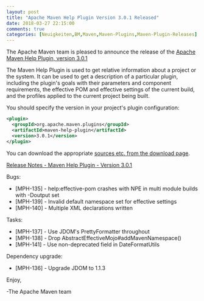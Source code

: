 ```yaml
---
layout: post
title: "Apache Maven Help Plugin Version 3.0.1 Released"
date: 2018-03-27 22:15:00
comments: true
categories: [Neuigkeiten,BM,Maven,Maven-Plugins,Maven-Plugin-Releases]
---
```

The Apache Maven team is pleased to announce the release of the 
[Apache Maven Help Plugin, version 3.0.1](http://maven.apache.org/plugins/maven-help-plugin/)

The Maven Help Plugin is used to get relative information about a project or
the system. It can be used to get a description of a particular plugin,
including the plugin's goals with their parameters and component requirements,
the effective POM and effective settings of the current build, and the profiles
applied to the current project being built.

You should specify the version in your project's plugin configuration:

``` xml
<plugin>
  <groupId>org.apache.maven.plugins</groupId>
  <artifactId>maven-help-plugin</artifactId>
  <version>3.0.1</version>
</plugin>
```

You can download the appropriate [sources etc. from the download page](https://maven.apache.org/plugins/maven-help-plugin/download.cgi).
 

<!-- more -->

[Release Notes - Maven Help Plugin - Version 3.0.1](https://issues.apache.org/jira/secure/ReleaseNote.jspa?projectId=12317522&version=12342960)

Bugs:

 * [MPH-135] - help:effective-pom crashes with NPE in multi module builds with -Doutput set
 * [MPH-139] - Invalid default namespace set for effective settings
 * [MPH-140] - Multiple XML declarations written

Tasks:

 * [MPH-137] - Use JDOM's PrettyFormatter throughout
 * [MPH-138] - Drop AbstractEffectiveMojo#addMavenNamespace()
 * [MPH-141] - Use non-deprecated field in DateFormatUtils

Dependency upgrade:

 * [MPH-136] - Upgrade JDOM to 1.1.3 

Enjoy,

-The Apache Maven team

